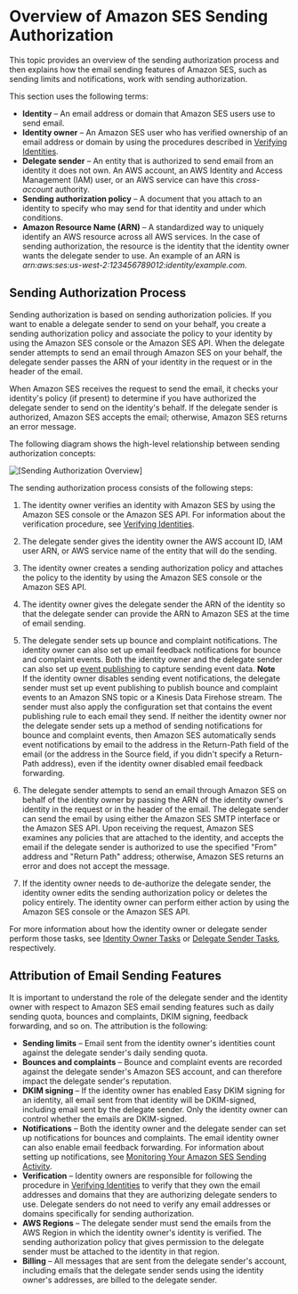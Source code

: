 # Overview of Amazon SES Sending Authorization<a name="sending-authorization-overview"></a>

This topic provides an overview of the sending authorization process and then explains how the email sending features of Amazon SES, such as sending limits and notifications, work with sending authorization\.

This section uses the following terms:
+ **Identity** – An email address or domain that Amazon SES users use to send email\.
+ **Identity owner** – An Amazon SES user who has verified ownership of an email address or domain by using the procedures described in [Verifying Identities](verify-addresses-and-domains.md)\. 
+ **Delegate sender** – An entity that is authorized to send email from an identity it does not own\. An AWS account, an AWS Identity and Access Management \(IAM\) user, or an AWS service can have this *cross\-account* authority\.
+ **Sending authorization policy** – A document that you attach to an identity to specify who may send for that identity and under which conditions\.
+ **Amazon Resource Name \(ARN\)** – A standardized way to uniquely identify an AWS resource across all AWS services\. In the case of sending authorization, the resource is the identity that the identity owner wants the delegate sender to use\. An example of an ARN is *arn:aws:ses:us\-west\-2:123456789012:identity/example\.com*\. 

## Sending Authorization Process<a name="sending-authorization-process"></a>

Sending authorization is based on sending authorization policies\. If you want to enable a delegate sender to send on your behalf, you create a sending authorization policy and associate the policy to your identity by using the Amazon SES console or the Amazon SES API\. When the delegate sender attempts to send an email through Amazon SES on your behalf, the delegate sender passes the ARN of your identity in the request or in the header of the email\.

When Amazon SES receives the request to send the email, it checks your identity's policy \(if present\) to determine if you have authorized the delegate sender to send on the identity's behalf\. If the delegate sender is authorized, Amazon SES accepts the email; otherwise, Amazon SES returns an error message\.

The following diagram shows the high\-level relationship between sending authorization concepts:

![\[Sending Authorization Overview\]](http://docs.aws.amazon.com/ses/latest/DeveloperGuide/images/sending_authorization_overview.png)

The sending authorization process consists of the following steps:

1. The identity owner verifies an identity with Amazon SES by using the Amazon SES console or the Amazon SES API\. For information about the verification procedure, see [Verifying Identities](verify-addresses-and-domains.md)\.

1. The delegate sender gives the identity owner the AWS account ID, IAM user ARN, or AWS service name of the entity that will do the sending\.

1. The identity owner creates a sending authorization policy and attaches the policy to the identity by using the Amazon SES console or the Amazon SES API\.

1. The identity owner gives the delegate sender the ARN of the identity so that the delegate sender can provide the ARN to Amazon SES at the time of email sending\.

1. The delegate sender sets up bounce and complaint notifications\. The identity owner can also set up email feedback notifications for bounce and complaint events\. Both the identity owner and the delegate sender can also set up [event publishing](monitor-using-event-publishing.md) to capture sending event data\.
**Note**  
If the identity owner disables sending event notifications, the delegate sender must set up event publishing to publish bounce and complaint events to an Amazon SNS topic or a Kinesis Data Firehose stream\. The sender must also apply the configuration set that contains the event publishing rule to each email they send\. If neither the identity owner nor the delegate sender sets up a method of sending notifications for bounce and complaint events, then Amazon SES automatically sends event notifications by email to the address in the Return\-Path field of the email \(or the address in the Source field, if you didn't specify a Return\-Path address\), even if the identity owner disabled email feedback forwarding\.

1. The delegate sender attempts to send an email through Amazon SES on behalf of the identity owner by passing the ARN of the identity owner's identity in the request or in the header of the email\. The delegate sender can send the email by using either the Amazon SES SMTP interface or the Amazon SES API\. Upon receiving the request, Amazon SES examines any policies that are attached to the identity, and accepts the email if the delegate sender is authorized to use the specified "From" address and "Return Path" address; otherwise, Amazon SES returns an error and does not accept the message\.

1. If the identity owner needs to de\-authorize the delegate sender, the identity owner edits the sending authorization policy or deletes the policy entirely\. The identity owner can perform either action by using the Amazon SES console or the Amazon SES API\. 

For more information about how the identity owner or delegate sender perform those tasks, see [Identity Owner Tasks](sending-authorization-identity-owner-tasks.md) or [Delegate Sender Tasks](sending-authorization-delegate-sender-tasks.md), respectively\.

## Attribution of Email Sending Features<a name="sending-authorization-attribution"></a>

It is important to understand the role of the delegate sender and the identity owner with respect to Amazon SES email sending features such as daily sending quota, bounces and complaints, DKIM signing, feedback forwarding, and so on\. The attribution is the following:
+ **Sending limits** – Email sent from the identity owner's identities count against the delegate sender's daily sending quota\.
+ **Bounces and complaints** – Bounce and complaint events are recorded against the delegate sender's Amazon SES account, and can therefore impact the delegate sender's reputation\.
+ **DKIM signing** – If the identity owner has enabled Easy DKIM signing for an identity, all email sent from that identity will be DKIM\-signed, including email sent by the delegate sender\. Only the identity owner can control whether the emails are DKIM\-signed\.
+ **Notifications** – Both the identity owner and the delegate sender can set up notifications for bounces and complaints\. The email identity owner can also enable email feedback forwarding\. For information about setting up notifications, see [Monitoring Your Amazon SES Sending Activity](monitor-sending-activity.md)\.
+ **Verification** – Identity owners are responsible for following the procedure in [Verifying Identities](verify-addresses-and-domains.md) to verify that they own the email addresses and domains that they are authorizing delegate senders to use\. Delegate senders do not need to verify any email addresses or domains specifically for sending authorization\.
+ **AWS Regions** – The delegate sender must send the emails from the AWS Region in which the identity owner's identity is verified\. The sending authorization policy that gives permission to the delegate sender must be attached to the identity in that region\.
+ **Billing** – All messages that are sent from the delegate sender's account, including emails that the delegate sender sends using the identity owner's addresses, are billed to the delegate sender\. 